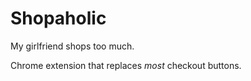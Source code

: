 # Shopaholic

My girlfriend shops too much.

Chrome extension that replaces *most* checkout buttons. 
